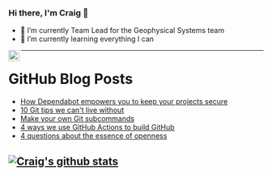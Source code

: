 ### Hi there, I'm Craig 👋

<!--
**CraigTeelFugro/CraigTeelFugro** is a ✨ _special_ ✨ repository because its `README.md` (this file) appears on your GitHub profile.

Here are some ideas to get you started:
-->

- 🔭 I’m currently Team Lead for the Geophysical Systems team
- 🌱 I’m currently learning everything I can

[<img align="left" alt="Craig Teel | LinkedIn" width="22px" src="https://cdn.jsdelivr.net/npm/simple-icons@v3/icons/linkedin.svg" />][linkedin]

---

# GitHub Blog Posts

<!-- BLOG-POST-LIST:START -->
- [How Dependabot empowers you to keep your projects secure](https://github.blog/2022-04-06-how-dependabot-empowers-you-to-keep-your-projects-secure/)
- [10 Git tips we can&#39;t live without](https://opensource.com/article/22/4/git-tips)
- [Make your own Git subcommands](https://opensource.com/article/22/4/customize-git-subcommands)
- [4 ways we use GitHub Actions to build GitHub](https://github.blog/2022-04-05-4-ways-we-use-github-actions-to-build-github/)
- [4 questions about the essence of openness](https://opensource.com/open-organization/22/4/essence-of-openness-norberg-review)
<!-- BLOG-POST-LIST:END -->

## [![Craig's github stats](https://github-readme-stats.vercel.app/api?username=craigteelfugro)](https://github.com/anuraghazra/github-readme-stats)


[linkedin]: https://linkedin.com/in/craig-teel-b8786771
